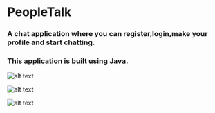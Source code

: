 # PeopleTalk 
### A chat application where you can register,login,make your profile and start chatting.

### This application is built using Java.


![alt text](<https://github.com/ryan3142/PeopleTalk/blob/main/Interface.png>)

![alt text](<https://github.com/ryan3142/PeopleTalk/blob/main/Exception.png>)

![alt text](<https://github.com/ryan3142/PeopleTalk/blob/main/Profile.png>)


